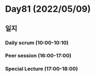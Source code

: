 # Day81 (2022/05/09)

## 일지

### Daily scrum (10:00-10:10)

### Peer session (16:00-17:00)

### Special Lecture (17:00-18:00)
